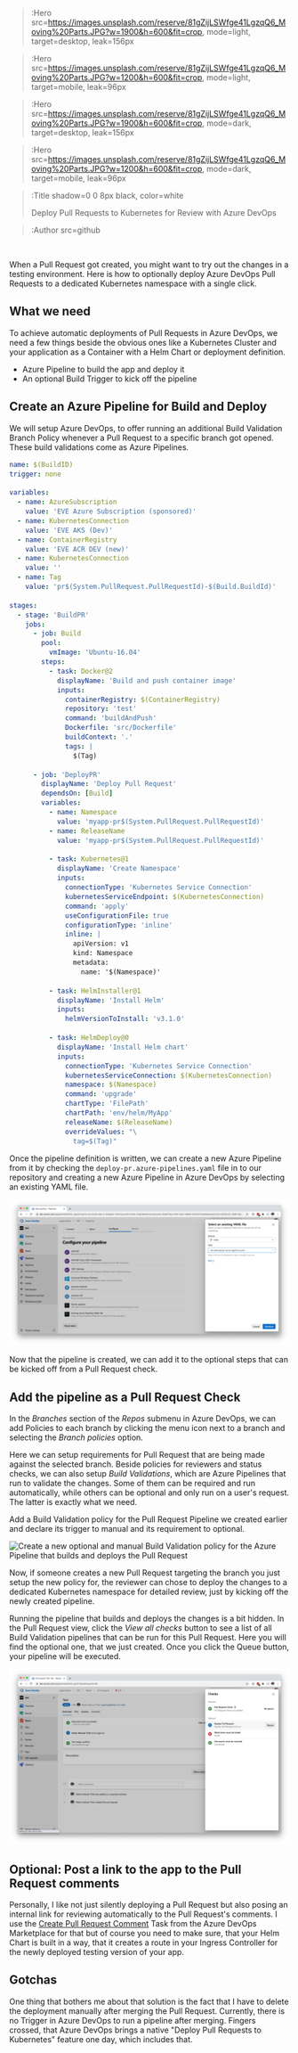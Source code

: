 > :Hero src=https://images.unsplash.com/reserve/81gZijLSWfge41LgzqQ6_Moving%20Parts.JPG?w=1900&h=600&fit=crop,
>       mode=light,
>       target=desktop,
>       leak=156px

> :Hero src=https://images.unsplash.com/reserve/81gZijLSWfge41LgzqQ6_Moving%20Parts.JPG?w=1200&h=600&fit=crop,
>       mode=light,
>       target=mobile,
>       leak=96px

> :Hero src=https://images.unsplash.com/reserve/81gZijLSWfge41LgzqQ6_Moving%20Parts.JPG?w=1900&h=600&fit=crop,
>       mode=dark,
>       target=desktop,
>       leak=156px

> :Hero src=https://images.unsplash.com/reserve/81gZijLSWfge41LgzqQ6_Moving%20Parts.JPG?w=1200&h=600&fit=crop,
>       mode=dark,
>       target=mobile,
>       leak=96px

> :Title shadow=0 0 8px black, color=white
>
> Deploy Pull Requests to Kubernetes for Review with Azure DevOps

> :Author src=github

<br>

When a Pull Request got created, you might want to try out the changes in a testing environment. Here is how to optionally deploy Azure DevOps Pull Requests to a dedicated Kubernetes namespace with a single click.

## What we need

To achieve automatic deployments of Pull Requests in Azure DevOps, we need a few things beside the obvious ones like a Kubernetes Cluster and your application as a Container with a Helm Chart or deployment definition.

- Azure Pipeline to build the app and deploy it
- An optional Build Trigger to kick off the pipeline

## Create an Azure Pipeline for Build and Deploy

We will setup Azure DevOps, to offer running an additional Build Validation Branch Policy whenever a Pull Request to a specific branch got opened. These build validations come as Azure Pipelines.

```yaml
name: $(BuildID)
trigger: none

variables:
  - name: AzureSubscription
    value: 'EVE Azure Subscription (sponsored)'
  - name: KubernetesConnection
    value: 'EVE AKS (Dev)'
  - name: ContainerRegistry
    value: 'EVE ACR DEV (new)'
  - name: KubernetesConnection
    value: ''
  - name: Tag
    value: 'pr$(System.PullRequest.PullRequestId)-$(Build.BuildId)'

stages:
  - stage: 'BuildPR'
    jobs:
      - job: Build
        pool:
          vmImage: 'Ubuntu-16.04'
        steps:
          - task: Docker@2
            displayName: 'Build and push container image'
            inputs:
              containerRegistry: $(ContainerRegistry)
              repository: 'test'
              command: 'buildAndPush'
              Dockerfile: 'src/Dockerfile'
              buildContext: '.'
              tags: |
                $(Tag)

      - job: 'DeployPR'
        displayName: 'Deploy Pull Request'
        dependsOn: [Build]
        variables:
          - name: Namespace
            value: 'myapp-pr$(System.PullRequest.PullRequestId)'
          - name: ReleaseName
            value: 'myapp-pr$(System.PullRequest.PullRequestId)'

          - task: Kubernetes@1
            displayName: 'Create Namespace'
            inputs:
              connectionType: 'Kubernetes Service Connection'
              kubernetesServiceEndpoint: $(KubernetesConnection)
              command: 'apply'
              useConfigurationFile: true
              configurationType: 'inline'
              inline: |
                apiVersion: v1
                kind: Namespace
                metadata:
                  name: '$(Namespace)'

          - task: HelmInstaller@1
            displayName: 'Install Helm'
            inputs:
              helmVersionToInstall: 'v3.1.0'

          - task: HelmDeploy@0
            displayName: 'Install Helm chart'
            inputs:
              connectionType: 'Kubernetes Service Connection'
              kubernetesServiceConnection: $(KubernetesConnection)
              namespace: $(Namespace)
              command: 'upgrade'
              chartType: 'FilePath'
              chartPath: 'env/helm/MyApp'
              releaseName: $(ReleaseName)
              overrideValues: "\
                tag=$(Tag)"
```

Once the pipeline definition is written, we can create a new Azure Pipeline from it by checking the `deploy-pr.azure-pipelines.yaml` file in to our repository and creating a new Azure Pipeline in Azure DevOps by selecting an existing YAML file.

![Create a new Pipeline in Azure DevOps from an existing YAML file](img/2020-07-20_Deploy-PR-AzureDevops_Untitled.png)

Now that the pipeline is created, we can add it to the optional steps that can be kicked off from a Pull Request check.

## Add the pipeline as a Pull Request Check

In the *Branches* section of the *Repos* submenu in Azure DevOps, we can add Policies to each branch by clicking the menu icon next to a branch and selecting the *Branch policies* option.

Here we can setup requirements for Pull Request that are being made against the selected branch. Beside policies for reviewers and status checks, we can also setup *Build Validations*, which are Azure Pipelines that run to validate the changes. Some of them can be required and run automatically, while others can be optional and only run on a user's request. The latter is exactly what we need.

Add a Build Validation policy for the Pull Request Pipeline we created earlier and declare its trigger to manual and its requirement to optional.

![Create a new optional and manual Build Validation policy for the Azure Pipeline that builds and deploys the Pull Request](2020-07-20_Deploy-PR-AzureDevops_Untitled2.png)

Now, if someone creates a new Pull Request targeting the branch you just setup the new policy for, the reviewer can chose to deploy the changes to a dedicated Kubernetes namespace for detailed review, just by kicking off the newly created pipeline.

Running the pipeline that builds and deploys the changes is a bit hidden. In the Pull Request view, click the *View all checks* button to see a list of all Build Validation pipelines that can be run for this Pull Request. Here you will find the optional one, that we just created. Once you click the Queue button, your pipeline will be executed.

![Deploy a Pull Request by queueing the optional pipeline hidden in the Checks](img/2020-07-20_Deploy-PR-AzureDevops_Untitled3.png)

## Optional: Post a link to the app to the Pull Request comments

Personally, I like not just silently deploying a Pull Request but also posing an internal link for reviewing automatically to the Pull Request's comments. I use the [Create Pull Request Comment](https://marketplace.visualstudio.com/items?itemName=CSE-DevOps.create-pr-comment-task) Task from the Azure DevOps Marketplace for that but of course you need to make sure, that your Helm Chart is built in a way, that it creates a route in your Ingress Controller for the newly deployed testing version of your app.

## Gotchas

One thing that bothers me about that solution is the fact that I have to delete the deployment manually after merging the Pull Request. Currently, there is no Trigger in Azure DevOps to run a pipeline after merging. Fingers crossed, that Azure DevOps brings a native "Deploy Pull Requests to Kubernetes" feature one day, which includes that.
